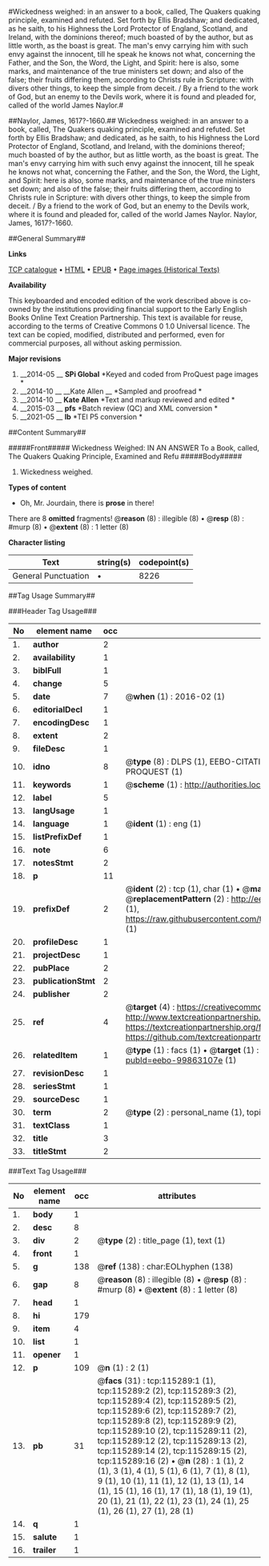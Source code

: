#Wickedness weighed: in an answer to a book, called, The Quakers quaking principle, examined and refuted. Set forth by Ellis Bradshaw; and dedicated, as he saith, to his Highness the Lord Protector of England, Scotland, and Ireland, with the dominions thereof; much boasted of by the author, but as little worth, as the boast is great. The man's envy carrying him with such envy against the innocent, till he speak he knows not what, concerning the Father, and the Son, the Word, the Light, and Spirit: here is also, some marks, and maintenance of the true ministers set down; and also of the false; their fruits differing them, according to Christs rule in Scripture: with divers other things, to keep the simple from deceit. / By a friend to the work of God, but an enemy to the Devils work, where it is found and pleaded for, called of the world James Naylor.#

##Naylor, James, 1617?-1660.##
Wickedness weighed: in an answer to a book, called, The Quakers quaking principle, examined and refuted. Set forth by Ellis Bradshaw; and dedicated, as he saith, to his Highness the Lord Protector of England, Scotland, and Ireland, with the dominions thereof; much boasted of by the author, but as little worth, as the boast is great. The man's envy carrying him with such envy against the innocent, till he speak he knows not what, concerning the Father, and the Son, the Word, the Light, and Spirit: here is also, some marks, and maintenance of the true ministers set down; and also of the false; their fruits differing them, according to Christs rule in Scripture: with divers other things, to keep the simple from deceit. / By a friend to the work of God, but an enemy to the Devils work, where it is found and pleaded for, called of the world James Naylor.
Naylor, James, 1617?-1660.

##General Summary##

**Links**

[TCP catalogue](http://www.ota.ox.ac.uk/tcp/)  • 
[HTML](http://tei.it.ox.ac.uk/tcp/Texts-HTML/free/A89/A89861.html)  • 
[EPUB](http://tei.it.ox.ac.uk/tcp/Texts-EPUB/free/A89/A89861.epub) • 
[Page images (Historical Texts)](https://historicaltexts.jisc.ac.uk/eebo-99863107e)

**Availability**

This keyboarded and encoded edition of the work described above is co-owned by the
    institutions providing financial support to the Early English Books Online Text Creation
    Partnership. This text is available for reuse, according to the terms of  Creative Commons 0 1.0 Universal
    licence. The text can be copied, modified, distributed and performed, even for commercial
    purposes, all without asking permission.

**Major revisions**

1. __2014-05 __ __SPi Global__ *Keyed and coded from ProQuest page images *
1. __2014-10 __ __Kate Allen __ *Sampled and proofread *
1. __2014-10 __ __Kate Allen__ *Text and markup reviewed and edited *
1. __2015-03 __ __pfs__ *Batch review (QC) and XML conversion *
1. __2021-05 __ __lb__ *TEI P5 conversion *

##Content Summary##

#####Front#####
Wickedness Weighed: IN AN ANSWER To a Book, called, The Quakers Quaking Principle, Examined and Refu
#####Body#####

1. Wickedness weighed.

**Types of content**

  * Oh, Mr. Jourdain, there is **prose** in there!

There are 8 **omitted** fragments! 
 @__reason__ (8) : illegible (8)  •  @__resp__ (8) : #murp (8)  •  @__extent__ (8) : 1 letter (8)

**Character listing**


|Text|string(s)|codepoint(s)|
|---|---|---|
|General Punctuation|•|8226|

##Tag Usage Summary##

###Header Tag Usage###

|No|element name|occ|attributes|
|---|---|---|---|
|1.|__author__|2||
|2.|__availability__|1||
|3.|__biblFull__|1||
|4.|__change__|5||
|5.|__date__|7| @__when__ (1) : 2016-02 (1)|
|6.|__editorialDecl__|1||
|7.|__encodingDesc__|1||
|8.|__extent__|2||
|9.|__fileDesc__|1||
|10.|__idno__|8| @__type__ (8) : DLPS (1), EEBO-CITATION (1), VID (1), EEBO-PROQUEST (1), STC (3), PROQUEST (1)|
|11.|__keywords__|1| @__scheme__ (1) : http://authorities.loc.gov/ (1)|
|12.|__label__|5||
|13.|__langUsage__|1||
|14.|__language__|1| @__ident__ (1) : eng (1)|
|15.|__listPrefixDef__|1||
|16.|__note__|6||
|17.|__notesStmt__|2||
|18.|__p__|11||
|19.|__prefixDef__|2| @__ident__ (2) : tcp (1), char (1)  •  @__matchPattern__ (2) : ([0-9\-]+):([0-9IVX]+) (1), (.+) (1)  •  @__replacementPattern__ (2) : http://eebo.chadwyck.com/downloadtiff?vid=$1&page=$2 (1), https://raw.githubusercontent.com/textcreationpartnership/Texts/master/tcpchars.xml#$1 (1)|
|20.|__profileDesc__|1||
|21.|__projectDesc__|1||
|22.|__pubPlace__|2||
|23.|__publicationStmt__|2||
|24.|__publisher__|2||
|25.|__ref__|4| @__target__ (4) : https://creativecommons.org/publicdomain/zero/1.0/ (1), http://www.textcreationpartnership.org/docs/. (1), https://textcreationpartnership.org/faq/#faq05 (1), https://github.com/textcreationpartnership (1)|
|26.|__relatedItem__|1| @__type__ (1) : facs (1)  •  @__target__ (1) : https://data.historicaltexts.jisc.ac.uk/view?pubId=eebo-99863107e (1)|
|27.|__revisionDesc__|1||
|28.|__seriesStmt__|1||
|29.|__sourceDesc__|1||
|30.|__term__|2| @__type__ (2) : personal_name (1), topical_term (1)|
|31.|__textClass__|1||
|32.|__title__|3||
|33.|__titleStmt__|2||


###Text Tag Usage###

|No|element name|occ|attributes|
|---|---|---|---|
|1.|__body__|1||
|2.|__desc__|8||
|3.|__div__|2| @__type__ (2) : title_page (1), text (1)|
|4.|__front__|1||
|5.|__g__|138| @__ref__ (138) : char:EOLhyphen (138)|
|6.|__gap__|8| @__reason__ (8) : illegible (8)  •  @__resp__ (8) : #murp (8)  •  @__extent__ (8) : 1 letter (8)|
|7.|__head__|1||
|8.|__hi__|179||
|9.|__item__|4||
|10.|__list__|1||
|11.|__opener__|1||
|12.|__p__|109| @__n__ (1) : 2 (1)|
|13.|__pb__|31| @__facs__ (31) : tcp:115289:1 (1), tcp:115289:2 (2), tcp:115289:3 (2), tcp:115289:4 (2), tcp:115289:5 (2), tcp:115289:6 (2), tcp:115289:7 (2), tcp:115289:8 (2), tcp:115289:9 (2), tcp:115289:10 (2), tcp:115289:11 (2), tcp:115289:12 (2), tcp:115289:13 (2), tcp:115289:14 (2), tcp:115289:15 (2), tcp:115289:16 (2)  •  @__n__ (28) : 1 (1), 2 (1), 3 (1), 4 (1), 5 (1), 6 (1), 7 (1), 8 (1), 9 (1), 10 (1), 11 (1), 12 (1), 13 (1), 14 (1), 15 (1), 16 (1), 17 (1), 18 (1), 19 (1), 20 (1), 21 (1), 22 (1), 23 (1), 24 (1), 25 (1), 26 (1), 27 (1), 28 (1)|
|14.|__q__|1||
|15.|__salute__|1||
|16.|__trailer__|1||
